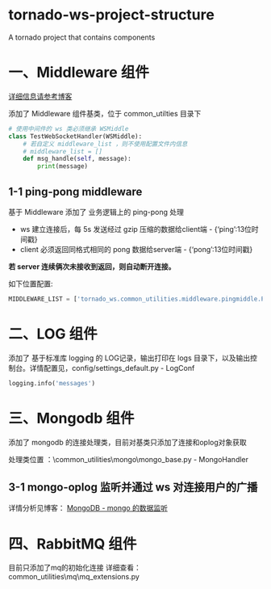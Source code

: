 # tornado-ws-project-structure

A tornado project that contains components

# 一、Middleware 组件

[详细信息请参考博客](https://blog.csdn.net/qq_33961117/article/details/95335533)

添加了 Middleware 组件基类，位于 common_utilties 目录下

```python
# 使用中间件的 ws 类必须继承 WSMiddle
class TestWebSocketHandler(WSMiddle):
    # 若自定义 middleware_list ，则不使用配置文件内信息
    # middleware_list = []
    def msg_handle(self, message):
        print(message)
```

## 1-1 ping-pong middleware

基于 Middleware 添加了 业务逻辑上的 ping-pong 处理

- ws 建立连接后，每 5s 发送经过 gzip 压缩的数据给client端 - {‘ping’:13位时间戳}
- client 必须返回同格式相同的 pong 数据给server端 - {‘pong’:13位时间戳}

**若 server 连续俩次未接收到返回，则自动断开连接。**

如下位置配置:

```python
MIDDLEWARE_LIST = ['tornado_ws.common_utilities.middleware.pingmiddle.PingMiddleware']
```

# 二、LOG 组件

添加了 基于标准库 logging 的 LOG记录，输出打印在 logs 目录下，以及输出控制台。详情配置见，config/settings_default.py - LogConf

```python
logging.info('messages')
```
# 三、Mongodb 组件

添加了 mongodb 的连接处理类，目前对基类只添加了连接和oplog对象获取

处理类位置 ：\common_utilities\mongo\mongo_base.py - MongoHandler

## 3-1 mongo-oplog 监听并通过 ws 对连接用户的广播

详情分析见博客： [MongoDB - mongo 的数据监听](https://blog.csdn.net/qq_33961117/article/details/94579942)

# 四、RabbitMQ 组件

目前只添加了mq的初始化连接 
详细查看：common_utilities\mq\mq_extensions.py




